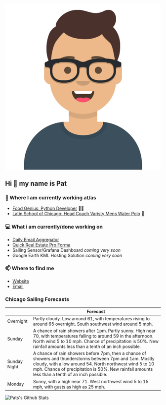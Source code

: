 [![Social banner for p-j-falconer](https://raw.githubusercontent.com/P-J-FALCONER/P-J-FALCONER/master/assets/avataaars.svg)](https://patfalconer.com/)
## Hi :wave: my name is Pat

### 💼 Where I am currently working at/as
- [Food Genius: Python Developer](https://getfoodgenius.com/) 🍔🐍
- [Latin School of Chicago: Head Coach Varisty Mens Water Polo](https://www.latinschool.org/) 🤽


### 💻 What i am currently/done working on
 - [Daily Email Aggregator](https://github.com/P-J-FALCONER/dott_daily_mail)
 - [Quick Real Estate Pro Forma](https://github.com/P-J-FALCONER/henry)
 - Sailing Sensor/Grafana Dashboard *coming very soon*
 - Google Earth KML Hosting Solution *coming very soon*

### 📫 Where to find me
 - [Website](https://patfalconer.com/)
 - [Email](mailto:patrick.j.falconer@gmail.com)


### Chicago Sailing Forecasts
|   | Forecast  |
|---|---|
| Overnight | Partly cloudy. Low around 61, with temperatures rising to around 65 overnight. South southwest wind around 5 mph. |
| Sunday | A chance of rain showers after 1pm. Partly sunny. High near 70, with temperatures falling to around 59 in the afternoon. North wind 5 to 10 mph. Chance of precipitation is 50%. New rainfall amounts less than a tenth of an inch possible. |
| Sunday Night | A chance of rain showers before 7pm, then a chance of showers and thunderstorms between 7pm and 1am. Mostly cloudy, with a low around 54. North northwest wind 5 to 10 mph. Chance of precipitation is 50%. New rainfall amounts less than a tenth of an inch possible. |
| Monday | Sunny, with a high near 71. West northwest wind 5 to 15 mph, with gusts as high as 25 mph. |

![Pats's Github Stats](https://github-readme-stats.vercel.app/api?username=p-j-falconer&show_icons=true&theme=radical)
